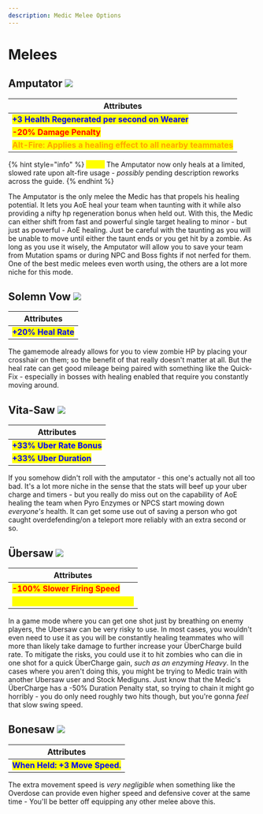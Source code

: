 ```yaml
---
description: Medic Melee Options
---
```


# Melees

## Amputator   ![](../../../.gitbook/assets/100px-Item\_icon\_Amputator.png)

| Attributes                                                                                        |
| ------------------------------------------------------------------------------------------------- |
| <mark style="color:blue;">**+3 Health Regenerated per second on Wearer**</mark>                   |
| <mark style="color:red;">**-20% Damage Penalty**</mark>                                           |
| <mark style="color:orange;">**Alt-Fire: Applies a healing effect to all nearby teammates**</mark> |

{% hint style="info" %}
_<mark style="color:yellow;">**Note:**</mark>_ The Amputator now only heals at a limited, slowed rate upon alt-fire usage - _possibly_ pending description reworks across the guide.
{% endhint %}

The Amputator is the only melee the Medic has that propels his healing potential. It lets you AoE heal your team when taunting with it while also providing a nifty hp regeneration bonus when held out. With this, the Medic can either shift from fast and powerful single target healing to minor - but just as powerful - AoE healing. Just be careful with the taunting as you will be unable to move until either the taunt ends or you get hit by a zombie. As long as you use it wisely, the Amputator will allow you to save your team from Mutation spams or during NPC and Boss fights if not nerfed for them. One of the best medic melees even worth using, the others are a lot more niche for this mode.

## Solemn Vow   ![](../../../.gitbook/assets/100px-Item\_icon\_Solemn\_Vow.png)

| Attributes                                          |
| --------------------------------------------------- |
| <mark style="color:blue;">**+20% Heal Rate**</mark> |

The gamemode already allows for you to view zombie HP by placing your crosshair on them; so the benefit of that really doesn't matter at all. But the heal rate can get good mileage being paired with something like the Quick-Fix - especially in bosses with healing enabled that require you constantly moving around.

## Vita-Saw   ![](../../../.gitbook/assets/100px-Item\_icon\_Vita-Saw.png)

| Attributes                                                |
| --------------------------------------------------------- |
| <mark style="color:blue;">**+33% Uber Rate Bonus**</mark> |
| <mark style="color:blue;">**+33% Uber Duration**</mark>   |

If you somehow didn't roll with the amputator - this one's actually not all too bad. It's a lot more niche in the sense that the stats will beef up your uber charge and timers - but you really do miss out on the capability of AoE healing the team when Pyro Enzymes or NPCS start mowing down _everyone's_ health. It can get some use out of saving a person who got caught overdefending/on a teleport more reliably with an extra second or so.

## Übersaw   ![](../../../.gitbook/assets/100px-Item\_icon\_Ubersaw.png)

| Attributes                                                          |
| ------------------------------------------------------------------- |
| <mark style="color:red;">**-100% Slower Firing Speed**</mark>       |
| <mark style="color:yellow;">**On Hit: 50% ÜberCharge added**</mark> |

In a game mode where you can get one shot just by breathing on enemy players, the Ubersaw can be very risky to use. In most cases, you wouldn't even need to use it as you will be constantly healing teammates who will more than likely take damage to further increase your ÜberCharge build rate. To mitigate the risks, you could use it to hit zombies who can die in one shot for a quick ÜberCharge gain, _such as an enzyming Heavy_. In the cases where you aren't doing this, you might be trying to Medic train with another Ubersaw user and Stock Mediguns. Just know that the Medic's ÜberCharge has a -50% Duration Penalty stat, so trying to chain it might go horribly - you do only need roughly two hits though, but you're gonna _feel_ that slow swing speed.

## Bonesaw   ![](<../../../.gitbook/assets/100px-Item\_icon\_Bonesaw (1).png>)

| Attributes                                                     |
| -------------------------------------------------------------- |
| <mark style="color:blue;">**When Held: +3 Move Speed.**</mark> |

The extra movement speed is _very negligible_ when something like the Overdose can provide even higher speed and defensive cover at the same time - You'll be better off equipping any other melee above this.
